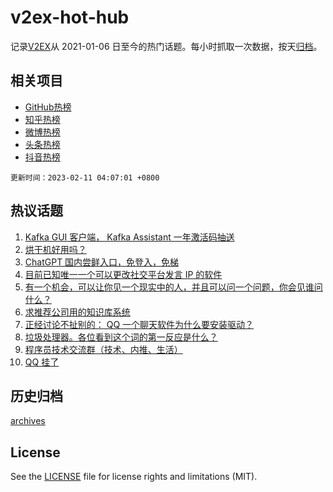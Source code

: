 # v2ex-hot-hub

 记录[V2EX](https://www.v2ex.com/)从 2021-01-06 日至今的热门话题。每小时抓取一次数据，按天[归档](archives)。
 
 ## 相关项目

- [GitHub热榜](https://github.com/snaildev/github-hot-hub)
- [知乎热榜](https://github.com/snaildev/zhihu-hot-hub)
- [微博热榜](https://github.com/snaildev/weibo-hot-hub)
- [头条热榜](https://github.com/snaildev/toutiao-hot-hub)
- [抖音热榜](https://github.com/snaildev/douyin-hot-hub)


 `更新时间：2023-02-11 04:07:01 +0800`

## 热议话题

1. [Kafka GUI 客户端， Kafka Assistant 一年激活码抽送](https://www.v2ex.com/t/914776)
1. [烘干机好用吗？](https://www.v2ex.com/t/914827)
1. [ChatGPT 国内尝鲜入口，免登入，免梯](https://www.v2ex.com/t/914787)
1. [目前已知唯一一个可以更改社交平台发言 IP 的软件](https://www.v2ex.com/t/914803)
1. [有一个机会，可以让你见一个现实中的人，并且可以问一个问题，你会见谁问什么？](https://www.v2ex.com/t/914762)
1. [求推荐公司用的知识库系统](https://www.v2ex.com/t/914777)
1. [正经讨论不扯别的： QQ 一个聊天软件为什么要安装驱动？](https://www.v2ex.com/t/914862)
1. [垃圾处理器。各位看到这个词的第一反应是什么？](https://www.v2ex.com/t/914800)
1. [程序员技术交流群（技术、内推、生活）](https://www.v2ex.com/t/914959)
1. [QQ 挂了](https://www.v2ex.com/t/914814)

## 历史归档

[archives](archives)

## License

See the [LICENSE](LICENSE) file for license rights and limitations (MIT).
